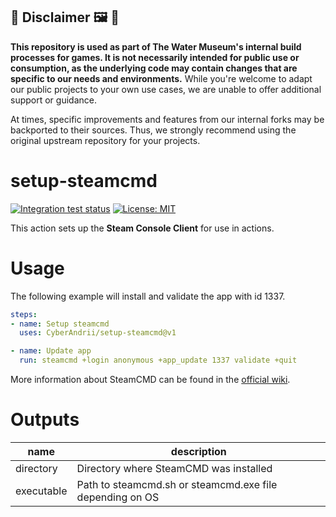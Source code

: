 ## :children_crossing: Disclaimer :framed_picture: :potable_water:

**This repository is used as part of The Water Museum's internal build processes for games. It is not necessarily intended for public use or consumption, as the underlying code may contain changes that are specific to our needs and environments.** While you're welcome to adapt our public projects to your own use cases, we are unable to offer additional support or guidance.

At times, specific improvements and features from our internal forks may be backported to their sources. Thus, we strongly recommend using the original upstream repository for your projects.

# setup-steamcmd

[![Integration test status](https://github.com/CyberAndrii/setup-steamcmd/workflows/Integration%20test/badge.svg)](https://github.com/CyberAndrii/setup-steamcmd/actions)
[![License: MIT](https://img.shields.io/github/license/CyberAndrii/setup-steamcmd?label=License)](LICENSE)

This action sets up the **Steam Console Client** for use in actions.

# Usage

The following example will install and validate the app with id 1337.

```yaml
steps:
- name: Setup steamcmd
  uses: CyberAndrii/setup-steamcmd@v1

- name: Update app
  run: steamcmd +login anonymous +app_update 1337 validate +quit
```

More information about SteamCMD can be found in the [official wiki](https://developer.valvesoftware.com/wiki/SteamCMD).

# Outputs

| name       | description                                              |
|------------|----------------------------------------------------------|
| directory  | Directory where SteamCMD was installed                   |
| executable | Path to steamcmd.sh or steamcmd.exe file depending on OS |
